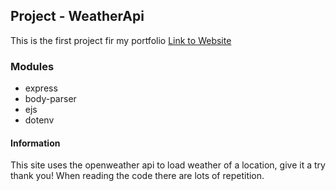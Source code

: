 
## Project - WeatherApi
This is the first project fir my portfolio
<a href="">Link to Website</a>

### Modules

- express
- body-parser
- ejs
- dotenv

#### Information

This site uses the openweather api to load weather of a location, give it a try thank you!
When reading the code there are lots of repetition.
